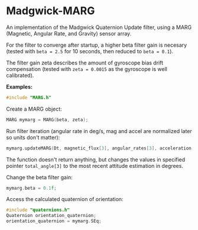 # Madgwick-MARG
An implementation of the Madgwick Quaternion Update filter, using a MARG (Magnetic, Angular Rate, and Gravity) sensor array.

For the filter to converge after startup, a higher beta filter gain is necesary (tested with `beta = 2.5` for 10 seconds, then reduced to `beta = 0.1`).

The filter gain zeta describes the amount of gyroscope bias drift compensation (tested with `zeta = 0.0015` as the gyroscope is well calibrated).

**Examples:**

```cpp
#include "MARG.h"
```
Create a MARG object:
```cpp
MARG mymarg = MARG(beta, zeta);
```
Run filter iteration (angular rate in deg/s, mag and accel are normalized later so units don't matter):
```cpp
mymarg.updateMARG(Dt, magnetic_flux[3], angular_rates[3], acceleration[3], total_angle[3]);
```
The function doesn't return anything, but changes the values in specified pointer `total_angle[3]` to the most recent attitude estimation in degrees.

Change the beta filter gain:
```cpp
mymarg.beta = 0.1f;
```
Access the calculated quaternion of orientation:
```cpp
#include "quaternions.h"
Quaternion orientation_quaternion;
orientation_quaternion = mymarg.SEq;
```
